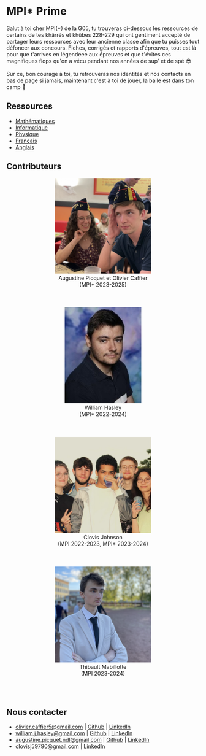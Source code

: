# MPI* Prime
Salut à toi cher MPI(*) de la G05, tu trouveras ci-dessous les ressources de certains de tes khârrés et khûbes 228-229 qui ont gentiment accepté de partager leurs ressources avec leur ancienne classe afin que tu puisses tout défoncer aux concours. Fiches, corrigés et rapports d'épreuves, tout est là pour que t'arrives en légendeee aux épreuves et que t'évites ces magnifiques flops qu'on a vécu pendant nos années de sup' et de spé 😎
<br /> 
<br /> 
Sur ce, bon courage à toi, tu retrouveras nos identités et nos contacts en bas de page si jamais, maintenant c'est à toi de jouer, la balle est dans ton camp 🫶


## Ressources

* [Mathématiques](/maths/readme_maths.md)
* [Informatique](/info/readme_info.md)
* [Physique](/physique/readme_physique.md)
* [Français](/français/readme_français.md)
* [Anglais](/anglais/readme_anglais.md)


  
## Contributeurs

<div align="center"> <img src="/misc/images/augustine_et_olivier.png" alt="Augustine et Olivier (MPI* 2023-2025)" width="250"/> </div>
<div align="center"> Augustine Picquet et Olivier Caffier  <br /> </div>
<div align="center"> (MPI* 2023-2025)  <br /> </div>

<br /> 
<br /> 
<br /> 
<div align="center"> <img src="/misc/images/image_cv_william.jpg" alt="William Hasley (MPI* 2022-2024)" width="200"/> </div>

<div align="center"> William Hasley  <br /> </div>
<div align="center"> (MPI* 2022-2024) <br /> </div>
<br /> 
<br /> 
<br /> 
<div align="center"> <img src="/misc/images/image_cv_clovis.png" alt="Clovis Johnson" width="250"/> </div>
<div align="center"> Clovis Johnson <br /> </div>
<div align="center"> (MPI 2022-2023, MPI* 2023-2024)  <br /> </div>

<br /> 
<br /> 
<br /> 
<div align="center"> <img src="/misc/images/image_cv_thibault.png" alt="Thibault Mabillotte" width="250"/> </div>
<div align="center"> Thibault Mabillotte <br /> </div>
<div align="center"> (MPI 2023-2024)  <br /> </div>

<br /> 
<br /> 
<br /> 

## Nous contacter
  * olivier.caffier5@gmail.com | [Github](https://github.com/Sacss-dev) | [LinkedIn](https://www.linkedin.com/in/oliviercaffier/)
  * william.j.hasley@gmail.com | [Github](https://github.com/Carson-9) | [LinkedIn](https://www.linkedin.com/in/william-hasley-28b469296/)
  * augustine.picquet.ndl@gmail.com | [Github](https://github.com/augustinepicquet) | [LinkedIn](https://www.linkedin.com/in/augustine-picquet/)
  * clovisj59790@gmail.com | [LinkedIn](https://www.linkedin.com/in/clovis-johnson-79b17b196/)

